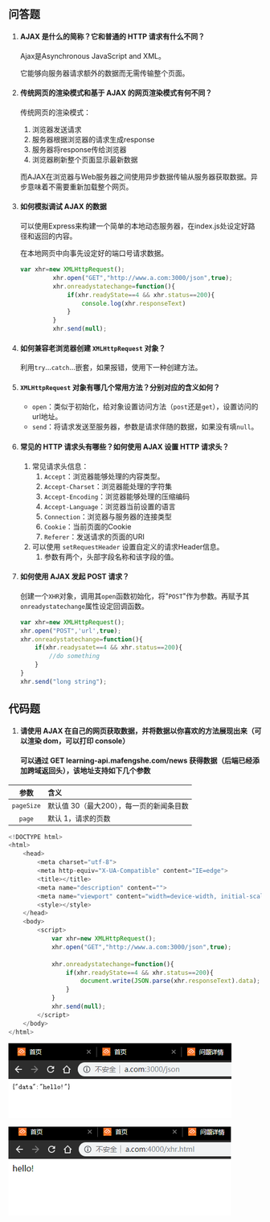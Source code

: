 ## 问答题

1. #### AJAX 是什么的简称？它和普通的 HTTP 请求有什么不同？

   Ajax是Asynchronous JavaScript and XML。

   它能够向服务器请求额外的数据而无需传输整个页面。

2. #### 传统网页的渲染模式和基于 AJAX 的网页渲染模式有何不同？

   传统网页的渲染模式：

   1. 浏览器发送请求
   2. 服务器根据浏览器的请求生成response
   3. 服务器将response传给浏览器
   4. 浏览器刷新整个页面显示最新数据

   而AJAX在浏览器与Web服务器之间使用异步数据传输从服务器获取数据。异步意味着不需要重新加载整个网页。

3. #### 如何模拟调试 AJAX 的数据

   可以使用Express来构建一个简单的本地动态服务器，在index.js处设定好路径和返回的内容。

   在本地网页中向事先设定好的端口号请求数据。

   ```javascript
   var xhr=new XMLHttpRequest();
   			xhr.open("GET","http://www.a.com:3000/json",true);
   			xhr.onreadystatechange=function(){
   				if(xhr.readyState==4 && xhr.status==200){
   					console.log(xhr.responseText)
   				}
   			}
   			xhr.send(null);
   ```

4. #### 如何兼容老浏览器创建 `XMLHttpRequest` 对象？

   利用`try`…`catch`…嵌套，如果报错，使用下一种创建方法。

5. #### `XMLHttpRequest` 对象有哪几个常用方法？分别对应的含义如何？

   - `open`：类似于初始化，给对象设置访问方法（`post`还是`get`），设置访问的url地址。
   - `send`：将请求发送至服务器，参数是请求伴随的数据，如果没有填`null`。

6. #### 常见的 HTTP 请求头有哪些？如何使用 AJAX 设置 HTTP 请求头？

   1. 常见请求头信息：
      1. `Accept`：浏览器能够处理的内容类型。
      2. `Accept-Charset`：浏览器能处理的字符集
      3. `Accept-Encoding`：浏览器能够处理的压缩编码
      4. `Accept-Language`：浏览器当前设置的语言
      5. `Connection`：浏览器与服务器的连接类型
      6. `Cookie`：当前页面的Cookie
      7. `Referer`：发送请求的页面的URI
   2. 可以使用 `setRequestHeader` 设置自定义的请求Header信息。
      1. 参数有两个，头部字段名称和该字段的值。

7. #### 如何使用 AJAX 发起 POST 请求？

   创建一个`XHR`对象，调用其`open`函数初始化，将"`POST`"作为参数。再赋予其`onreadystatechange`属性设定回调函数。

   ```javascript
   var xhr=new XMLHttpRequest();
   xhr.open("POST",'url',true);
   xhr.onreadystatechange=function(){
       if(xhr.readysatet==4 && xhr.status==200){
           //do something
       }
   }
   xhr.send("long string");
   ```

## 代码题

1. #### 请使用 AJAX 在自己的网页获取数据，并将数据以你喜欢的方法展现出来（可以渲染 dom，可以打印 console）

   #### 可以通过 GET learning-api.mafengshe.com/news 获得数据（后端已经添加跨域返回头），该地址支持如下几个参数

|    参数    | 含义                                     |
| :--------: | :--------------------------------------- |
| `pageSize` | 默认值 30（最大200），每一页的新闻条目数 |
|   `page`   | 默认 1，请求的页数                       |

```javascript
<!DOCTYPE html>
<html>
    <head>
        <meta charset="utf-8">
        <meta http-equiv="X-UA-Compatible" content="IE=edge">
        <title></title>
        <meta name="description" content="">
        <meta name="viewport" content="width=device-width, initial-scale=1">
        <style></style>
    </head>
    <body>
        <script>
			var xhr=new XMLHttpRequest();
			xhr.open("GET","http://www.a.com:3000/json",true);
			
			xhr.onreadystatechange=function(){
				if(xhr.readyState==4 && xhr.status==200){
					document.write(JSON.parse(xhr.responseText).data);
				}
			}
			xhr.send(null);
		</script>
    </body>
</html>
```

![1568118787582](40.Ajax.assets/1568118787582.png) 

![1568118811027](40.Ajax.assets/1568118811027.png) 